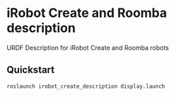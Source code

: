 # iRobot Create and Roomba description

URDF Description for iRobot Create and Roomba robots 

## Quickstart

```bash
roslaunch irobot_create_description display.launch
```
